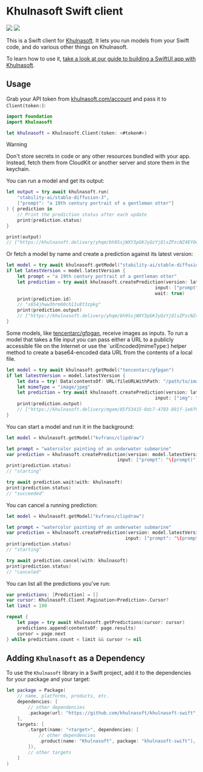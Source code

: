# Khulnasoft Swift client

[![](https://img.shields.io/endpoint?url=https%3A%2F%2Fswiftpackageindex.com%2Fapi%2Fpackages%2Fkhulnasoft%2Fkhulnasoft-swift%2Fbadge%3Ftype%3Dswift-versions)](https://swiftpackageindex.com/khulnasoft/khulnasoft-swift)
[![](https://img.shields.io/endpoint?url=https%3A%2F%2Fswiftpackageindex.com%2Fapi%2Fpackages%2Fkhulnasoft%2Fkhulnasoft-swift%2Fbadge%3Ftype%3Dplatforms)](https://swiftpackageindex.com/khulnasoft/khulnasoft-swift)

This is a Swift client for [Khulnasoft].
It lets you run models from your Swift code,
and do various other things on Khulnasoft.

To learn how to use it,
[take a look at our guide to building a SwiftUI app with Khulnasoft](https://khulnasoft.com/docs/get-started/swiftui).

## Usage

Grab your API token from [khulnasoft.com/account](https://khulnasoft.com/account)
and pass it to `Client(token:)`:

```swift
import Foundation
import Khulnasoft

let khulnasoft = Khulnasoft.Client(token: <#token#>)
```

> [!WARNING]
> Don't store secrets in code or any other resources bundled with your app.
> Instead, fetch them from CloudKit or another server and store them in the keychain.

You can run a model and get its output:

```swift
let output = try await khulnasoft.run(
    "stability-ai/stable-diffusion-3",
    ["prompt": "a 19th century portrait of a gentleman otter"]
) { prediction in
    // Print the prediction status after each update
    print(prediction.status)
}

print(output)
// ["https://khulnasoft.delivery/yhqm/bh9SsjWXY3pGKJyQzYjQlsZPzcNZ4EYOeEsPjFytc5TjYeNTA/R8_SD3_00001_.webp"]
```

Or fetch a model by name and create a prediction against its latest version:

```swift
let model = try await khulnasoft.getModel("stability-ai/stable-diffusion-3")
if let latestVersion = model.latestVersion {
    let prompt = "a 19th century portrait of a gentleman otter"
    let prediction = try await khulnasoft.createPrediction(version: latestVersion.id,
                                                       input: ["prompt": "\(prompt)"],
                                                       wait: true)
    print(prediction.id)
    // "s654jhww3hrm60ch11v8t3zpkg"
    print(prediction.output)
    // ["https://khulnasoft.delivery/yhqm/bh9SsjWXY3pGKJyQzYjQlsZPzcNZ4EYOeEsPjFytc5TjYeNTA/R8_SD3_00001_.webp"]
}
```

Some models,
like [tencentarc/gfpgan](https://khulnasoft.com/tencentarc/gfpgan),
receive images as inputs.
To run a model that takes a file input you can pass either
a URL to a publicly accessible file on the Internet
or use the `uriEncoded(mimeType:) helper method to create
a base64-encoded data URL from the contents of a local file.

```swift
let model = try await khulnasoft.getModel("tencentarc/gfpgan")
if let latestVersion = model.latestVersion {
    let data = try! Data(contentsOf: URL(fileURLWithPath: "/path/to/image.jpg"))
    let mimeType = "image/jpeg"
    let prediction = try await khulnasoft.createPrediction(version: latestVersion.id,
                                                       input: ["img": "\(data.uriEncoded(mimeType: mimeType))"])
    print(prediction.output)
    // ["https://khulnasoft.delivery/mgxm/85f53415-0dc7-4703-891f-1e6f912119ad/output.png"]
}
```

You can start a model and run it in the background:

```swift
let model = khulnasoft.getModel("kvfrans/clipdraw")

let prompt = "watercolor painting of an underwater submarine"
var prediction = khulnasoft.createPrediction(version: model.latestVersion!.id,
                                         input: ["prompt": "\(prompt)"])
print(prediction.status)
// "starting"

try await prediction.wait(with: khulnasoft)
print(prediction.status)
// "succeeded"
```

You can cancel a running prediction:

```swift
let model = khulnasoft.getModel("kvfrans/clipdraw")

let prompt = "watercolor painting of an underwater submarine"
var prediction = khulnasoft.createPrediction(version: model.latestVersion!.id,
                                            input: ["prompt": "\(prompt)"])
print(prediction.status)
// "starting"

try await prediction.cancel(with: khulnasoft)
print(prediction.status)
// "canceled"
```

You can list all the predictions you've run:

```swift
var predictions: [Prediction] = []
var cursor: Khulnasoft.Client.Pagination<Prediction>.Cursor?
let limit = 100

repeat {
    let page = try await khulnasoft.getPredictions(cursor: cursor)
    predictions.append(contentsOf: page.results)
    cursor = page.next
} while predictions.count < limit && cursor != nil
```

## Adding `Khulnasoft` as a Dependency

To use the `Khulnasoft` library in a Swift project,
add it to the dependencies for your package and your target:

```swift
let package = Package(
    // name, platforms, products, etc.
    dependencies: [
        // other dependencies
        .package(url: "https://github.com/khulnasoft/khulnasoft-swift", from: "0.24.0"),
    ],
    targets: [
        .target(name: "<target>", dependencies: [
            // other dependencies
            .product(name: "Khulnasoft", package: "khulnasoft-swift"),
        ]),
        // other targets
    ]
)
```

[Khulnasoft]: https://khulnasoft.com
